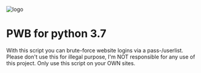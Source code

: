 ![logo](https://user-images.githubusercontent.com/31503773/54771702-15287b00-4c06-11e9-966b-cf4073f3c27b.png)
# PWB for python 3.7
With this script you can brute-force website logins via a pass-/userlist. Please don't use this for illegal purpose, I'm NOT responsible for any use of this project. Only use this script on your OWN sites.
